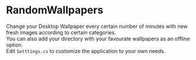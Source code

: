 # RandomWallpapers

Change your Desktop Wallpaper every certain number of minutes with new fresh images according to certain categories. <br/>
You can also add your directory with your favourate wallpapers as an offline option. <br/>
Edit `Setttings.cs` to customize the application to your own needs.
